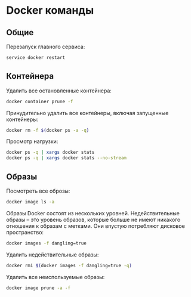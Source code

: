 # Docker команды

## Общие

Перезапуск главного сервиса:

```bash
service docker restart
```

## Контейнера

Удалить все остановленные контейнера:

```bash
docker container prune -f
```

Принудительно удалить все контейнеры, включая запущенные контейнеры:

```bash
docker rm -f $(docker ps -a -q)
```

Просмотр нагрузки:

```bash
docker ps -q | xargs docker stats
docker ps -q | xargs docker stats --no-stream
```

## Образы

Посмотреть все оброзы:

```bash
docker image ls -a
```

Образы Docker состоят из нескольких уровней. Недействительные образы – это уровень образов, которые больше не имеют никакого отношения к образам с метками. Они впустую потребляют дисковое пространство:

```bash
docker images -f dangling=true
```

Удалить недействительные образы:

```bash
docker rmi $(docker images -f dangling=true -q)
```

Удалить все неиспользуемые образы:

```bash
docker image prune -a -f
```
